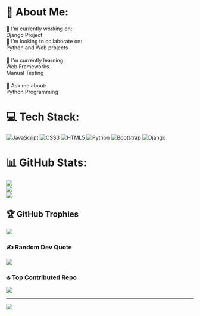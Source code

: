 # 💫 About Me:
🔭 I’m currently working on:<br>Django Project<br>👯 I’m looking to collaborate on:<br>Python and Web projects<br><br>🌱 I’m currently learning:<br>Web Frameworks.<br>Manual Testing<br><br>💬 Ask me about:<br>Python Programming


# 💻 Tech Stack:
![JavaScript](https://img.shields.io/badge/javascript-%23323330.svg?style=plastic&logo=javascript&logoColor=%23F7DF1E) ![CSS3](https://img.shields.io/badge/css3-%231572B6.svg?style=plastic&logo=css3&logoColor=white) ![HTML5](https://img.shields.io/badge/html5-%23E34F26.svg?style=plastic&logo=html5&logoColor=white) ![Python](https://img.shields.io/badge/python-3670A0?style=plastic&logo=python&logoColor=ffdd54) ![Bootstrap](https://img.shields.io/badge/bootstrap-%238511FA.svg?style=plastic&logo=bootstrap&logoColor=white) ![Django](https://img.shields.io/badge/django-%23092E20.svg?style=plastic&logo=django&logoColor=white)
# 📊 GitHub Stats:
![](https://github-readme-stats.vercel.app/api?username=maddy-salunke&theme=radical&hide_border=false&include_all_commits=true&count_private=false)<br/>
![](https://github-readme-streak-stats.herokuapp.com/?user=maddy-salunke&theme=radical&hide_border=false)<br/>
![](https://github-readme-stats.vercel.app/api/top-langs/?username=maddy-salunke&theme=radical&hide_border=false&include_all_commits=true&count_private=false&layout=compact)

## 🏆 GitHub Trophies
![](https://github-profile-trophy.vercel.app/?username=maddy-salunke&theme=radical&no-frame=false&no-bg=false&margin-w=4)

### ✍️ Random Dev Quote
![](https://quotes-github-readme.vercel.app/api?type=horizontal&theme=radical)

### 🔝 Top Contributed Repo
![](https://github-contributor-stats.vercel.app/api?username=maddy-salunke&limit=5&theme=dark&combine_all_yearly_contributions=true)

---
[![](https://visitcount.itsvg.in/api?id=maddy-salunke&icon=0&color=0)](https://visitcount.itsvg.in)

<!-- Proudly created with GPRM ( https://gprm.itsvg.in ) -->
